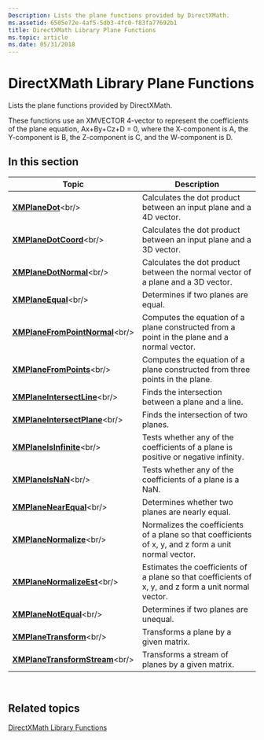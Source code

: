 ```yaml
---
Description: Lists the plane functions provided by DirectXMath.
ms.assetid: 6505e72e-4af5-5db3-4fc0-f83fa77692b1
title: DirectXMath Library Plane Functions
ms.topic: article
ms.date: 05/31/2018
---
```


# DirectXMath Library Plane Functions

Lists the plane functions provided by DirectXMath.

These functions use an XMVECTOR 4-vector to represent the coefficients of the plane equation, Ax+By+Cz+D = 0, where the X-component is A, the Y-component is B, the Z-component is C, and the W-component is D.

## In this section



| Topic                                                               | Description                                                                                                      |
|---------------------------------------------------------------------|------------------------------------------------------------------------------------------------------------------|
| [**XMPlaneDot**](https://msdn.microsoft.com/en-us/library/Ee420137(v=VS.85).aspx)<br/>                         | Calculates the dot product between an input plane and a 4D vector.<br/>                                    |
| [**XMPlaneDotCoord**](https://msdn.microsoft.com/en-us/library/Ee420138(v=VS.85).aspx)<br/>               | Calculates the dot product between an input plane and a 3D vector.<br/>                                    |
| [**XMPlaneDotNormal**](https://msdn.microsoft.com/en-us/library/Ee420139(v=VS.85).aspx)<br/>             | Calculates the dot product between the normal vector of a plane and a 3D vector.<br/>                      |
| [**XMPlaneEqual**](https://msdn.microsoft.com/en-us/library/Ee420140(v=VS.85).aspx)<br/>                     | Determines if two planes are equal.<br/>                                                                   |
| [**XMPlaneFromPointNormal**](https://msdn.microsoft.com/en-us/library/Ee420141(v=VS.85).aspx)<br/> | Computes the equation of a plane constructed from a point in the plane and a normal vector.<br/>           |
| [**XMPlaneFromPoints**](https://msdn.microsoft.com/en-us/library/Ee420142(v=VS.85).aspx)<br/>           | Computes the equation of a plane constructed from three points in the plane.<br/>                          |
| [**XMPlaneIntersectLine**](https://msdn.microsoft.com/en-us/library/Ee420143(v=VS.85).aspx)<br/>     | Finds the intersection between a plane and a line.<br/>                                                    |
| [**XMPlaneIntersectPlane**](https://msdn.microsoft.com/en-us/library/Ee420144(v=VS.85).aspx)<br/>   | Finds the intersection of two planes.<br/>                                                                 |
| [**XMPlaneIsInfinite**](https://msdn.microsoft.com/en-us/library/Ee420145(v=VS.85).aspx)<br/>           | Tests whether any of the coefficients of a plane is positive or negative infinity.<br/>                    |
| [**XMPlaneIsNaN**](https://msdn.microsoft.com/en-us/library/Ee420146(v=VS.85).aspx)<br/>                     | Tests whether any of the coefficients of a plane is a NaN.<br/>                                            |
| [**XMPlaneNearEqual**](https://msdn.microsoft.com/en-us/library/Ee420147(v=VS.85).aspx)<br/>             | Determines whether two planes are nearly equal.<br/>                                                       |
| [**XMPlaneNormalize**](https://msdn.microsoft.com/en-us/library/Ee420148(v=VS.85).aspx)<br/>             | Normalizes the coefficients of a plane so that coefficients of x, y, and z form a unit normal vector.<br/> |
| [**XMPlaneNormalizeEst**](https://msdn.microsoft.com/en-us/library/Ee420149(v=VS.85).aspx)<br/>       | Estimates the coefficients of a plane so that coefficients of x, y, and z form a unit normal vector.<br/>  |
| [**XMPlaneNotEqual**](https://msdn.microsoft.com/en-us/library/Ee420150(v=VS.85).aspx)<br/>               | Determines if two planes are unequal.<br/>                                                                 |
| [**XMPlaneTransform**](https://msdn.microsoft.com/en-us/library/Ee420151(v=VS.85).aspx)<br/>             | Transforms a plane by a given matrix.<br/>                                                                 |
| [**XMPlaneTransformStream**](https://msdn.microsoft.com/en-us/library/Hh404689(v=VS.85).aspx)<br/> | Transforms a stream of planes by a given matrix.<br/>                                                      |



 

## Related topics

<dl> <dt>

[DirectXMath Library Functions](ovw-xnamath-reference-functions.md)
</dt> </dl>

 

 




